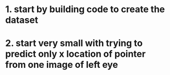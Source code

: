 

# 1. start by building code to create the dataset
# 2. start very small with trying to predict only x location of pointer from one image of left eye
